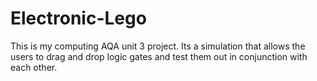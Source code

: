 # Electronic-Lego
This is my computing AQA unit 3 project. Its a simulation that allows the users to drag and drop logic gates and test them out in conjunction with each other.
